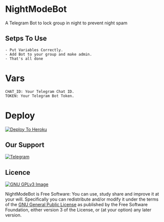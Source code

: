 # NightModeBot
A Telegram Bot to lock group in night to prevent night spam

## Setps To Use
```
- Put Variables Correctly.
- Add Bot to your group and make admin.
- That's all done
```

# Vars 
```
CHAT_ID: Your Telegram Chat ID.
TOKEN: Your Telegram Bot Token.
```

# Deploy
[![Deploy To Heroku](https://www.herokucdn.com/deploy/button.svg)](https://heroku.com/deploy?template=https://github.com/Reeshuxd/NightModeBot)

## Our Support
[![Telegram](https://img.shields.io/badge/telegram-1b77FF.svg?style=for-the-badge&logo=telegram)](https://t.me/DrxChats)

## Licence
[![GNU GPLv3 Image](https://www.gnu.org/graphics/gplv3-127x51.png)](http://www.gnu.org/licenses/gpl-3.0.en.html)

NightModeBot is Free Software: You can use, study share and improve it at your
will. Specifically you can redistribute and/or modify it under the terms of the
[GNU General Public License](https://www.gnu.org/licenses/gpl.html) as
published by the Free Software Foundation, either version 3 of the License, or
(at your option) any later version.
